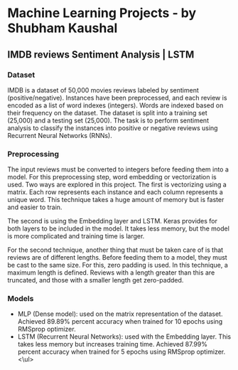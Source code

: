 # Machine Learning Projects - by Shubham Kaushal

## IMDB reviews Sentiment Analysis | LSTM

### Dataset
IMDB is a dataset of 50,000 movies reviews labeled by sentiment (positive/negative). Instances have been preprocessed, and each review is encoded as a list of word indexes (integers). Words are indexed based on their frequency on the dataset. The dataset is split into a training set (25,000) and a testing set (25,000). The task is to perform sentiment analysis to classify the instances into positive or negative reviews using Recurrent Neural Networks (RNNs).

### Preprocessing
The input reviews must be converted to integers before feeding them into a model. For this preprocessing step, word embedding or vectorization is used. Two ways are explored in this project. The first is vectorizing using a matrix. Each row represents each instance and each column represents a unique word. This technique takes a huge amount of memory but is faster and easier to train. <br>

The second is using the Embedding layer and LSTM. Keras provides for both layers to be included in the model. It takes less memory, but the model is more complicated and training time is larger. <br>

For the second technique, another thing that must be taken care of is that reviews are of different lengths. Before feeding them to a model, they must be cast to the same size. For this, zero padding is used. In this technique, a maximum length is defined. Reviews with a length greater than this are truncated, and those with a smaller length get zero-padded.

### Models
<ul>
  <li> MLP (Dense model): used on the matrix representation of the dataset. Achieved 89.89% percent accuracy when trained for 10 epochs using RMSprop optimizer.
  <li> LSTM (Recurrent Neural Networks): used with the Embedding layer. This takes less memory but increases training time. Achieved 87.99% percent accuracy when trained for 5 epochs using RMSprop optimizer.
<\ul>
